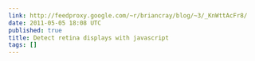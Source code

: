 ```yaml
---
link: http://feedproxy.google.com/~r/briancray/blog/~3/_KnWttAcFr8/
date: 2011-05-05 18:08 UTC
published: true
title: Detect retina displays with javascript
tags: []
---
```



